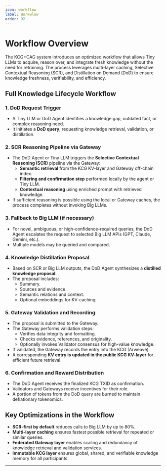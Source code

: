 ```yaml
---
icon: workflow
label: Workwlow
order: 92
---
```

# Workflow Overview

The KCG+CAG system introduces an optimized workflow that allows Tiny LLMs to acquire, reason over, and integrate fresh knowledge without the need for retraining. The process leverages multi-layer caching, Selective Contextual Reasoning (SCR), and Distillation on Demand (DoD) to ensure knowledge freshness, verifiability, and efficiency.

## Full Knowledge Lifecycle Workflow

### 1. DoD Request Trigger
- A Tiny LLM or DoD Agent identifies a knowledge gap, outdated fact, or complex reasoning need.
- It initiates a **DoD query**, requesting knowledge retrieval, validation, or distillation.

### 2. SCR Reasoning Pipeline via Gateway
- The DoD Agent or Tiny LLM triggers the **Selective Contextual Reasoning (SCR)** pipeline via the Gateway:
  - **Semantic retrieval** from the KCG KV-layer and Gateway off-chain index.
  - **Filtering and confirmation step** performed locally by the agent or Tiny LLM.
  - **Contextual reasoning** using enriched prompt with retrieved knowledge.
- If sufficient reasoning is possible using the local or Gateway caches, the process completes without invoking Big LLMs.

### 3. Fallback to Big LLM (if necessary)
- For novel, ambiguous, or high-confidence-required queries, the DoD Agent escalates the request to selected Big LLM APIs (GPT, Claude, Gemini, etc.).
- Multiple models may be queried and compared.

### 4. Knowledge Distillation Proposal
- Based on SCR or Big LLM outputs, the DoD Agent synthesizes a **distilled knowledge proposal**.
- The proposal includes:
  - Summary.
  - Sources and evidence.
  - Semantic relations and context.
  - Optional embeddings for KV-caching.

### 5. Gateway Validation and Recording
- The proposal is submitted to the Gateway.
- The Gateway performs validation steps:
  - Verifies data integrity and formatting.
  - Checks evidence, references, and originality.
  - Optionally invokes Validator consensus for high-value knowledge.
- If validated, the Gateway records the entry into the KCG (Arweave).
- A corresponding **KV entry is updated in the public KCG KV-layer** for efficient future retrieval.

### 6. Confirmation and Reward Distribution
- The DoD Agent receives the finalized KCG TXID as confirmation.
- Validators and Gateways receive incentives for their role.
- A portion of tokens from the DoD query are burned to maintain deflationary tokenomics.

## Key Optimizations in the Workflow
- **SCR-first by default** reduces calls to Big LLM by up to 80%.
- **Multi-layer caching** ensures fastest possible retrieval for repeated or similar queries.
- **Federated Gateway layer** enables scaling and redundancy of knowledge retrieval and validation services.
- **Immutable KCG layer** ensures global, shared, and verifiable knowledge memory for all participants.

---
